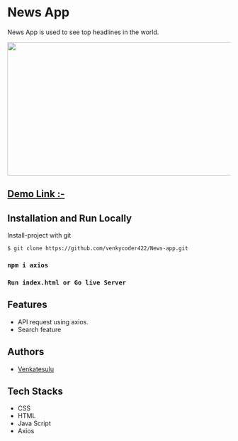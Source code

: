 # News App
News App is used to see top headlines in the world.

<img src="https://user-images.githubusercontent.com/76251822/197336913-b3f6589f-1133-41c6-885a-fec34927d022.png" width="1000" height="300"></img>

## [Demo Link :-](https://newsapp-venkycoder422.vercel.app/)

## Installation and Run Locally
Install-project with git
```
$ git clone https://github.com/venkycoder422/News-app.git
```
### `npm i axios`

### `Run index.html or Go live Server`

## Features
- API request using axios.
- Search feature
## Authors

- [Venkatesulu](https://github.com/venkycoder422)
## Tech Stacks
- CSS
- HTML
- Java Script
- Axios
